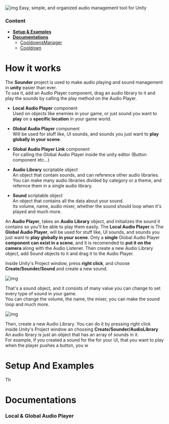  ![img](https://i.imgur.com/XR2WezD.png)
 Easy, simple, and organized audio management tool for Unity

### Content
- [**Setup & Examples**](#setup-and-examples)
- [**Documentations**](#documentations)
  - [CooldownsManager](#cooldownsmanager)
  - [Cooldown](#cooldown)

# How it works
 The **Sounder** project is used to make audio playing and sound management in **unity** easier than ever.  
 To use it, add an Audio Player component, drag an audio library to it and play the sounds by calling the play method on the Audio Player.
 
 - **Local Audio Player** component  
  Used on objects like enemies in your game, or just sound you want to **play** on a **specific location** in your game world.  
  
 - **Global Audio Player** component  
  Will be used for stuff like, UI sounds, and sounds you just want to **play globally in your scene**.
  
 - **Global Audio Player Link** component  
  For calling the Global Audio Player inside the unity editor (Button component etc...)
  
 - **Audio Library** scriptable object  
  An object that contain sounds, and can reference other audio libraries.  
  You can make many audio libraries divided by category or a theme, and refernce them in a single audio library.  
  
 - **Sound** scriptable object  
  An object that contains all the data about your sound.  
  Its volume, name, audio mixer, whether the sound should loop when it's played and much more.  
   
 An **Audio Player**, takes an **Audio Library** object, and initializes the sound it contains so you'll be able to play them easily.
 The **Local Audio Player** is 
 The **Global Audio Player**, will be used for stuff like, UI sounds, and sounds you just want to **play globally in your scene**.
 Only a **single** Global Audio Player **component can exist in a scene**, and it is recomended to **put it on the camera** along with the Audio Listener.
 Then create a new Audio Library object, add Sound objects to it and drag it to the Audio Player.
 
 Inside Unity's Project window, press **right click**, and choose **Create/Sounder/Sound** and create a new sound.  
   
 ![img](https://i.imgur.com/ryZihQU.png)  
   
 That's a sound object, and it consists of many value you can change to set every type of sound in your game.  
 You can change the volume, the name, the mixer, you can make the sound loop and much more.  
   
 ![img](https://i.imgur.com/t1UUQgv.png)  
 
 Then, create a new Audio Library. You can do it by pressing right click inside Unity's Project window an choosing **Create/Sounder/AudioLibrary** An audio lbrary is just an object that has an array of sounds in it.  
 For example, if you created a sound for the for your UI, that you want to play when the player pushes a button, you w
 
# Setup And Examples
 Th
 
# Documentations
### Local & Global Audio Player
